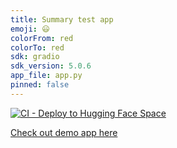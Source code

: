 ```yaml
---
title: Summary test app
emoji: 😃
colorFrom: red
colorTo: red
sdk: gradio
sdk_version: 5.0.6
app_file: app.py
pinned: false
---
```


[![CI - Deploy to Hugging Face Space](https://github.com/Jsanchez759/text_summarization/actions/workflows/main.yml/badge.svg)](https://github.com/Jsanchez759/text_summarization/actions/workflows/main.yml)

[Check out demo app here](https://huggingface.co/spaces/Jsanchez759/text_summary)
